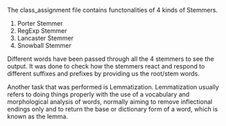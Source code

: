 The class_assignment file contains functonalities of 4 kinds of Stemmers.

1) Porter Stemmer
2) RegExp Stemmer
3) Lancaster Stemmer
4) Snowball Stemmer

Different words have been passed through all the 4 stemmers to see the output.
It was done to check how the stemmers react and respond to different suffixes and prefixes by providing us the root/stem words.

Another task that was performed is Lemmatization. Lemmatization usually refers to doing things properly with the use of a vocabulary
and morphological analysis of words, normally aiming to remove inflectional endings only and to return the base or dictionary form 
of a word, which is known as the lemma.

